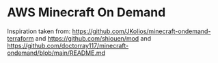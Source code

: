 # AWS Minecraft On Demand

Inspiration taken from:
https://github.com/JKolios/minecraft-ondemand-terraform
and
https://github.com/shiouen/mod
and
https://github.com/doctorray117/minecraft-ondemand/blob/main/README.md

